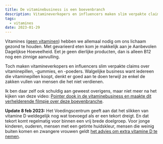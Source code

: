 ```yaml
---
title: De vitaminebusiness is een boevenbranch
description: Vitamineverkopers en influencers maken slim verpakte claims over vitaminepillen, -gummies, en -poeders, maar spreken ze de waarheid?
tags:
  - vitamines
date: 2023-01-29
---
```


Vitamines ([geen vitaminen](https://www.dbnl.org/tekst/_taa014198001_01/_taa014198001_01_0015.php)) hebben we allemaal nodig om ons lichaam gezond te houden. Met gevarieerd eten kom je makkelijk aan je Aanbevolen Dagelijkse Hoeveelheid. Eet je geen dierlijke producten, dan is alleen B12 nog een zinnige aanvulling.

Toch maken vitamineverkopers en influencers slim verpakte claims over vitaminepillen, -gummies, en -poeders. Walgelijke business want iedereen die vitaminepillen koopt, denkt er goed aan te doen terwijl ze enkel de zakken vullen van mensen die het niet verdienen.

Ik ben daar zelf ook schuldig aan geweest overigens, maar niet meer na het kijken van deze video: [Pointer dook in de vitaminebusiness en maakte dit verhelderende filmpje over deze boevenbranche](https://youtu.be/zmGtbJ9k2Go).

**Update 8 feb 2023:** Het Voedingscentrum geeft aan dat het slikken van vitamine D weldegelijk nog wat toevoegd als er een tekort dreigt. En dat tekort komt regelmatig voor binnen een vrij brede doelgroep. Voor jonge kinderen, ouderen, mensen met een getinte huidskleur, mensen die weinig buiten komen en zwangere vrouwen geldt [het advies om extra vitamine D te nemen](https://www.voedingscentrum.nl/encyclopedie/vitamine-d.aspx).
